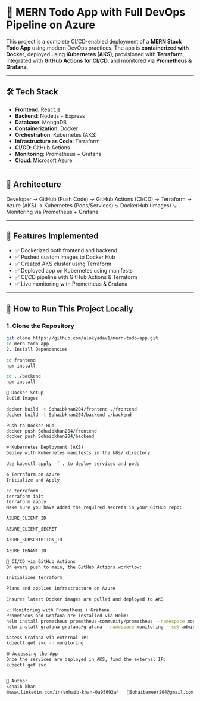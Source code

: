 # 🚀 MERN Todo App with Full DevOps Pipeline on Azure

This project is a complete CI/CD-enabled deployment of a **MERN Stack Todo App** using modern DevOps practices. The app is **containerized with Docker**, deployed using **Kubernetes (AKS)**, provisioned with **Terraform**, integrated with **GitHub Actions for CI/CD**, and monitored via **Prometheus & Grafana**.

---

## 🛠️ Tech Stack

- **Frontend**: React.js  
- **Backend**: Node.js + Express  
- **Database**: MongoDB  
- **Containerization**: Docker  
- **Orchestration**: Kubernetes (AKS)  
- **Infrastructure as Code**: Terraform  
- **CI/CD**: GitHub Actions  
- **Monitoring**: Prometheus + Grafana  
- **Cloud**: Microsoft Azure

---

## 📸 Architecture

Developer → GitHub (Push Code) → GitHub Actions (CI/CD) → Terraform → Azure (AKS) → Kubernetes (Pods/Services) ↘ DockerHub (Images) ↘ Monitoring via Prometheus + Grafana

---

## 🧱 Features Implemented

- ✅ Dockerized both frontend and backend
- ✅ Pushed custom images to Docker Hub
- ✅ Created AKS cluster using Terraform
- ✅ Deployed app on Kubernetes using manifests
- ✅ CI/CD pipeline with GitHub Actions & Terraform
- ✅ Live monitoring with Prometheus & Grafana

---

## 🚀 How to Run This Project Locally

### 1. Clone the Repository
```bash
git clone https://github.com/alokyadav1/mern-todo-app.git
cd mern-todo-app
2. Install Dependencies

cd frontend
npm install

cd ../backend
npm install

🐳 Docker Setup
Build Images

docker build -t Sohaibkhan204/frontend ./frontend
docker build -t Sohaibkhan204/backend ./backend

Push to Docker Hub
docker push Sohaibkhan204/frontend
docker push Sohaibkhan204/backend

☸️ Kubernetes Deployment (AKS)
Deploy with Kubernetes manifests in the k8s/ directory

Use kubectl apply -f . to deploy services and pods

⚙️ Terraform on Azure
Initialize and Apply

cd terraform
terraform init
terraform apply
Make sure you have added the required secrets in your GitHub repo:

AZURE_CLIENT_ID

AZURE_CLIENT_SECRET

AZURE_SUBSCRIPTION_ID

AZURE_TENANT_ID

🔁 CI/CD via GitHub Actions
On every push to main, the GitHub Actions workflow:

Initializes Terraform

Plans and applies infrastructure on Azure

Ensures latest Docker images are pulled and deployed to AKS

📈 Monitoring with Prometheus + Grafana
Prometheus and Grafana are installed via Helm:
helm install prometheus prometheus-community/prometheus --namespace monitoring
helm install grafana grafana/grafana --namespace monitoring --set adminPassword=admin123 --set service.type=LoadBalancer

Access Grafana via external IP:
kubectl get svc -n monitoring

🌐 Accessing the App
Once the services are deployed in AKS, find the external IP:
kubectl get svc


🙌 Author
Sohaib khan
🌐www.linkedin.com/in/sohaib-khan-0a95692a4   📧Sohaibameer204@gmail.com
